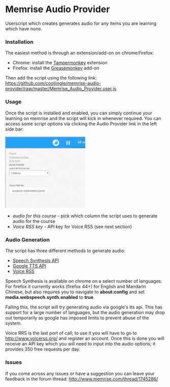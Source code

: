 # Memrise Audio Provider

Userscript which creates generates audio for any items you are learning which have none.

### Installation

The easiest method is through an extension/add-on on chrome/firefox:

- Chrome: install the [Tampermonkey](https://chrome.google.com/webstore/detail/dhdgffkkebhmkfjojejmpbldmpobfkfo) extension
- Firefox: install the [Greasemonkey](https://addons.mozilla.org/en-US/firefox/addon/greasemonkey/) add-on

Then add the script using the following link: https://github.com/cooljingle/memrise-audio-provider/raw/master/Memrise_Audio_Provider.user.js

### Usage
Once the script is installed and enabled, you can simply continue your learning on memrise and the script will kick in whenever required. You can access some script options via clicking the Audio Provider link in the left side bar:

<img alt="options" src="images/options.png" width="50%" />

* _audio for this course_ - pick which column the script uses to generate audio for the course
* _Voice RSS key_ - API key for Voice RSS (see next section)

### Audio Generation
The script has three different methods to generate audio:

* [Speech Synthesis API](https://developers.google.com/web/updates/2014/01/Web-apps-that-talk-Introduction-to-the-Speech-Synthesis-API?hl=en)
* [Google TTS API](http://techcrunch.com/2009/12/14/the-unofficial-google-text-to-speech-api/)
* [Voice RSS](http://www.voicerss.org/)

Speech Synthesis is available on chrome on a select number of languages. For firefox it currently works (firefox 44+) for English and Mandarin Chinese, but also requires you to navigate to **about:config** and set **media.webspeech.synth.enabled** to **true**.

Failing this, the script will try generating audio via google's tts api. This has support for a large number of languages, but the audio generation may drop out temporarily as google has imposed limits to prevent abuse of the system.

Voice RRS is the last port of call; to use it you will have to go to http://www.voicerss.org/ and register an account. Once this is done you will receive an API key which you will need to input into the audio options; it provides 350 free requests per day.

### Issues

If you come across any issues or have a suggestion you can leave your feedback in the forum thread: http://www.memrise.com/thread/1745286/
